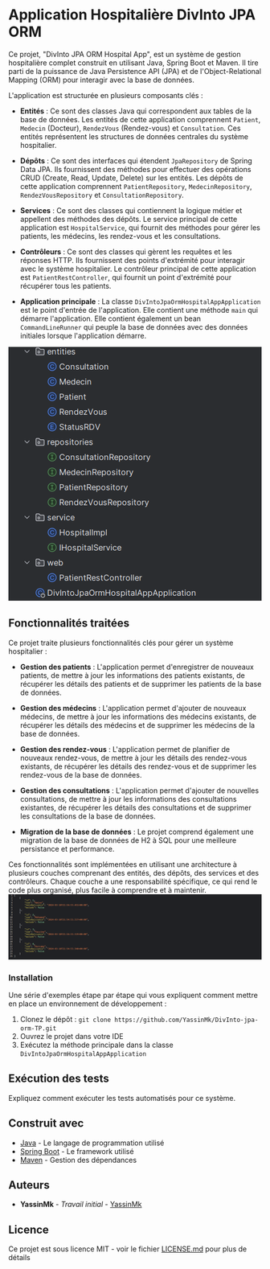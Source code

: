 # Application Hospitalière DivInto JPA ORM

Ce projet, "DivInto JPA ORM Hospital App", est un système de gestion hospitalière complet construit en utilisant Java, Spring Boot et Maven. Il tire parti de la puissance de Java Persistence API (JPA) et de l'Object-Relational Mapping (ORM) pour interagir avec la base de données.

L'application est structurée en plusieurs composants clés :

- **Entités** : Ce sont des classes Java qui correspondent aux tables de la base de données. Les entités de cette application comprennent `Patient`, `Medecin` (Docteur), `RendezVous` (Rendez-vous) et `Consultation`. Ces entités représentent les structures de données centrales du système hospitalier.

- **Dépôts** : Ce sont des interfaces qui étendent `JpaRepository` de Spring Data JPA. Ils fournissent des méthodes pour effectuer des opérations CRUD (Create, Read, Update, Delete) sur les entités. Les dépôts de cette application comprennent `PatientRepository`, `MedecinRepository`, `RendezVousRepository` et `ConsultationRepository`.

- **Services** : Ce sont des classes qui contiennent la logique métier et appellent des méthodes des dépôts. Le service principal de cette application est `HospitalService`, qui fournit des méthodes pour gérer les patients, les médecins, les rendez-vous et les consultations.

- **Contrôleurs** : Ce sont des classes qui gèrent les requêtes et les réponses HTTP. Ils fournissent des points d'extrémité pour interagir avec le système hospitalier. Le contrôleur principal de cette application est `PatientRestController`, qui fournit un point d'extrémité pour récupérer tous les patients.

- **Application principale** : La classe `DivIntoJpaOrmHospitalAppApplication` est le point d'entrée de l'application. Elle contient une méthode `main` qui démarre l'application. Elle contient également un bean `CommandLineRunner` qui peuple la base de données avec des données initiales lorsque l'application démarre.

![img.png](img.png)
## Fonctionnalités traitées

Ce projet traite plusieurs fonctionnalités clés pour gérer un système hospitalier :

- **Gestion des patients** : L'application permet d'enregistrer de nouveaux patients, de mettre à jour les informations des patients existants, de récupérer les détails des patients et de supprimer les patients de la base de données.

- **Gestion des médecins** : L'application permet d'ajouter de nouveaux médecins, de mettre à jour les informations des médecins existants, de récupérer les détails des médecins et de supprimer les médecins de la base de données.

- **Gestion des rendez-vous** : L'application permet de planifier de nouveaux rendez-vous, de mettre à jour les détails des rendez-vous existants, de récupérer les détails des rendez-vous et de supprimer les rendez-vous de la base de données.

- **Gestion des consultations** : L'application permet d'ajouter de nouvelles consultations, de mettre à jour les informations des consultations existantes, de récupérer les détails des consultations et de supprimer les consultations de la base de données.

- **Migration de la base de données** : Le projet comprend également une migration de la base de données de H2 à SQL pour une meilleure persistance et performance.

Ces fonctionnalités sont implémentées en utilisant une architecture à plusieurs couches comprenant des entités, des dépôts, des services et des contrôleurs. Chaque couche a une responsabilité spécifique, ce qui rend le code plus organisé, plus facile à comprendre et à maintenir.
![img_1.png](img_1.png)


### Installation

Une série d'exemples étape par étape qui vous expliquent comment mettre en place un environnement de développement :

1. Clonez le dépôt : `git clone https://github.com/YassinMk/DivInto-jpa-orm-TP.git`
2. Ouvrez le projet dans votre IDE
3. Exécutez la méthode principale dans la classe `DivIntoJpaOrmHospitalAppApplication`

## Exécution des tests

Expliquez comment exécuter les tests automatisés pour ce système.

## Construit avec

* [Java](https://www.java.com/) - Le langage de programmation utilisé
* [Spring Boot](https://spring.io/projects/spring-boot) - Le framework utilisé
* [Maven](https://maven.apache.org/) - Gestion des dépendances

## Auteurs

* **YassinMk** - *Travail initial* - [YassinMk](https://github.com/YassinMk)

## Licence

Ce projet est sous licence MIT - voir le fichier [LICENSE.md](LICENSE.md) pour plus de détails
